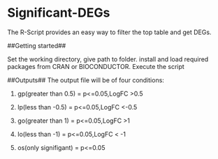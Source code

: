 # Significant-DEGs
The R-Script provides an easy way to filter the top table and get DEGs.

##Getting started##

Set the working directory, give path to folder.
install and load required packages from CRAN or BIOCONDUCTOR.
Execute the script

##Outputs##
The output file will be of four conditions:

1. gp(greater than 0.5) = p<=0.05,LogFC >0.5

2. lp(less than -0.5) = p<=0.05,LogFC <-0.5

3. go(greater than 1) = p<=0.05,LogFC >1

4. lo(less than -1) = p<=0.05,LogFC < -1

5. os(only signifigant) = p<=0.05



